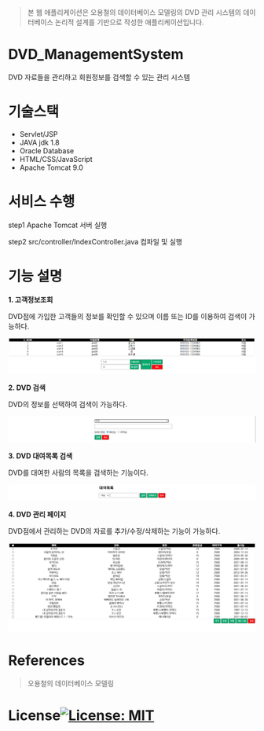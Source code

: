 > 본 웹 애플리케이션은 오용철의 데이터베이스 모델링의 DVD 관리 시스템의 데이터베이스 논리적 설계를 기반으로 작성한 애플리케이션입니다.

# DVD\_ManagementSystem

DVD 자료들을 관리하고 회원정보를 검색할 수 있는 관리 시스템

# 기술스택

-   Servlet/JSP
-   JAVA jdk 1.8
-   Oracle Database
-   HTML/CSS/JavaScript
-   Apache Tomcat 9.0

# 서비스 수행

step1 Apache Tomcat 서버 실행

step2 src/controller/IndexController.java 컴파일 및 실행

# 기능 설명

**1\. 고객정보조회**

DVD점에 가입한 고객들의 정보를 확인할 수 있으며 이름 또는 ID를 이용하여 검색이 가능하다.

![고객정보조회](https://github.com/yonghwankim-dev/DVD_ManagementSystem/blob/main/DVD/res/img/customer_search.png)

**2\. DVD 검색**

DVD의 정보를 선택하여 검색이 가능하다.

![DVD검색](https://github.com/yonghwankim-dev/DVD_ManagementSystem/blob/main/DVD/res/img/dvd_search.png)

**3\. DVD 대여목록 검색**

DVD를 대여한 사람의 목록을 검색하는 기능이다.

![DVD 대여목록 검색](https://github.com/yonghwankim-dev/DVD_ManagementSystem/blob/main/DVD/res/img/dvd_loan_search.png)

**4\. DVD 관리 페이지**

DVD점에서 관리하는 DVD의 자료를 추가/수정/삭제하는 기능이 가능하다.

![DVD 관리](https://github.com/yonghwankim-dev/DVD_ManagementSystem/blob/main/DVD/res/img/dvd_admin.png)

# References

> 오용철의 데이터베이스 모델링

# License[![License: MIT](https://img.shields.io/badge/License-MIT-yellow.svg)](https://opensource.org/licenses/MIT)
